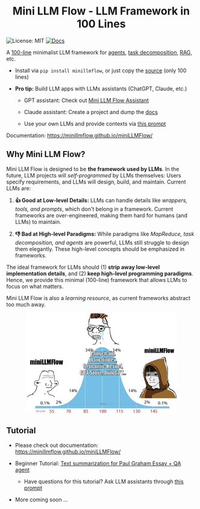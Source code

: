 <h1 align="center">Mini LLM Flow - LLM Framework in 100 Lines</h1>

![License: MIT](https://img.shields.io/badge/License-MIT-yellow.svg)
[![Docs](https://img.shields.io/badge/docs-latest-blue)](https://zachary62.github.io/miniLLMFlow/)

A [100-line](minillmflow/__init__.py) minimalist LLM framework for [agents](https://minillmflow.github.io/miniLLMFlow/agent.html), [task decomposition](https://minillmflow.github.io/miniLLMFlow/decomp.html), [RAG](https://minillmflow.github.io/miniLLMFlow/rag.html), etc.

- Install via  ```pip install minillmflow```, or just copy the [source](minillmflow/__init__.py) (only 100 lines)

- **Pro tip:** Build LLM apps with LLMs assistants (ChatGPT, Claude, etc.)

  - GPT assistant: Check out [Mini LLM Flow Assistant](https://chatgpt.com/g/g-677464af36588191b9eba4901946557b-mini-llm-flow-assistant)

  - Claude assistant: Create a project and dump the [docs](docs)
  
  - Use your own LLMs and provide contexts via [this prompt](assets/prompt)

Documentation: https://minillmflow.github.io/miniLLMFlow/

## Why Mini LLM Flow?

Mini LLM Flow is designed to be **the framework used by LLMs**. In the future, LLM projects will *self-programmed* by LLMs themselves: Users specify requirements, and LLMs will design, build, and maintain. Current LLMs are:

1. **👍 Good at Low-level Details:** LLMs can handle details like *wrappers, tools, and prompts*, which don't belong in a framework. Current frameworks are over-engineered, making them hard for humans (and LLMs) to maintain.

2. **👎 Bad at High-level Paradigms:** While paradigms like *MapReduce, task decomposition, and agents* are powerful, LLMs still struggle to design them elegantly. These high-level concepts should be emphasized in frameworks.

The ideal framework for LLMs should (1) **strip away low-level implementation details**, and (2) **keep high-level programming paradigms**. Hence, we provide this minimal (100-line) framework that allows LLMs to focus on what matters.  

Mini LLM Flow is also a *learning resource*, as current frameworks abstract too much away.

<div align="center">
  <img src="/assets/minillmflow.jpg" width="400"/>
</div>

## Tutorial

- Please check out documentation: https://minillmflow.github.io/miniLLMFlow/

- Beginner Tutorial: [Text summarization for Paul Graham Essay + QA agent](https://colab.research.google.com/github/zachary62/miniLLMFlow/blob/main/cookbook/demo.ipynb)

    - Have questions for this tutorial? Ask LLM assistants through [this prompt](https://chatgpt.com/share/676f16d2-7064-8000-b9d7-f6874346a6b5)
 
- More coming soon ...
